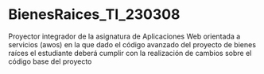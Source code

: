 # BienesRaices_TI_230308
Proyector integrador de la asignatura de Aplicaciones Web orientada a servicios (awos) en la que dado el código avanzado del proyecto de bienes raíces el estudiante deberá cumplir con la realización de cambios sobre el código base del proyecto 
